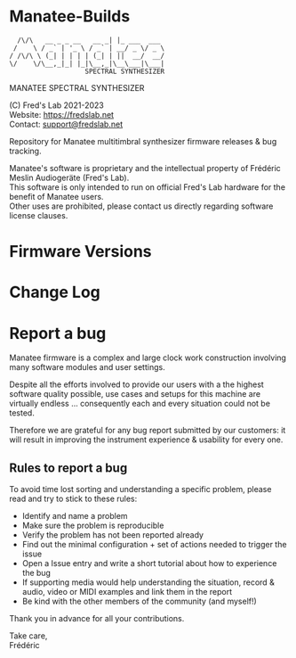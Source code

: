 # Manatee-Builds  

```  
  /\/\   __ _ _ __   __ _| |_ ___  ___ 
 /    \ / _` | '_ \ / _` | __/ _ \/ _ \
/ /\/\ \ (_| | | | | (_| | ||  __/  __/
\/    \/\__,_|_| |_|\__,_|\__\___|\___|
                   SPECTRAL SYNTHESIZER
```
MANATEE SPECTRAL SYNTHESIZER  
  
(C) Fred's Lab 2021-2023  
Website: https://fredslab.net  
Contact: support@fredslab.net  

Repository for Manatee multitimbral synthesizer firmware releases &amp; bug tracking.  

Manatee's software is proprietary and the intellectual property of Frédéric Meslin Audiogeräte (Fred's Lab).  
This software is only intended to run on official Fred's Lab hardware for the benefit of Manatee users.  
Other uses are prohibited, please contact us directly regarding software license clauses.  

# Firmware Versions  

# Change Log  

# Report a bug  
Manatee firmware is a complex and large clock work construction involving many software modules and user settings.  

Despite all the efforts involved to provide our users with a the highest software quality possible, use cases and setups for this machine are virtually endless ... consequently each and every situation could not be tested.  

Therefore we are grateful for any bug report submitted by our customers: it will result in improving the instrument experience & usability for every one. 

## Rules to report a bug  

To avoid time lost sorting and understanding a specific problem, please read and try to stick to these rules:

* Identify and name a problem  
* Make sure the problem is reproducible  
* Verify the problem has not been reported already  
* Find out the minimal configuration + set of actions needed to trigger the issue  
* Open a Issue entry and write a short tutorial about how to experience the bug  
* If supporting media would help understanding the situation, record &amp; audio, video or MIDI examples and link them in the report  
* Be kind with the other members of the community (and myself!)  

Thank you in advance for all your contributions.  

Take care,  
Frédéric
